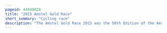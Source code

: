 ```yaml
---
pageid: 44940828
title: "2015 Amstel Gold Race"
short_summary: "Cycling race"
description: "The Amstel Gold Race 2015 was the 50th Edition of the Amstel Gold Race one-day Race. It took Place on April 19 and was the eleventh Race of the 2015 uci World Tour. The Amstel Gold Race was Part of the Ardennes Classics Season although it took Place in the limburg Region of the Netherlands rather than in the belgian Ardennes. It took Place in the Week before La Flèche Wallonne and Liège–Bastogne–Liège, the other principal Ardennes Classics. The defending Champion in the 2015 Edition of the Race was philippe Gilbert who had won the Race three Times and also won the 2012 World Championships on a very similar Course."
---
```

